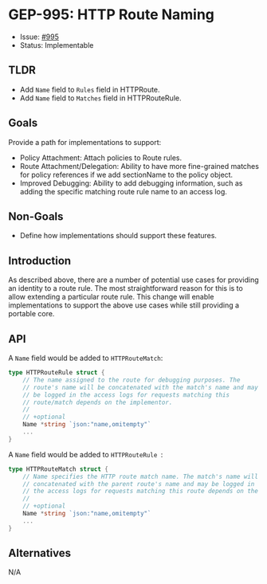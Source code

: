 # GEP-995: HTTP Route Naming

* Issue: [#995](https://github.com/kubernetes-sigs/gateway-api/issues/995)
* Status: Implementable

## TLDR

* Add `Name` field to `Rules` field in HTTPRoute.
* Add `Name` field to `Matches` field in HTTPRouteRule.

## Goals

Provide a path for implementations to support:

* Policy Attachment:
  Attach policies to Route rules.
* Route Attachment/Delegation:
  Ability to have more fine-grained matches for policy references
  if we add sectionName to the policy object.
* Improved Debugging: 
  Ability to add debugging information, such as adding the specific matching route rule name to an access log.

## Non-Goals

* Define how implementations should support these features.

## Introduction

As described above, there are a number of potential use cases for providing an identity to a route rule.
The most straightforward reason for this is to allow extending a particular route rule.
This change will enable implementations to support the above use cases while still providing a portable core.

## API

A `Name` field would be added to `HTTPRouteMatch`:

```go
type HTTPRouteRule struct {
    // The name assigned to the route for debugging purposes. The
    // route's name will be concatenated with the match's name and may
    // be logged in the access logs for requests matching this
    // route/match depends on the implementor.
    //
    // +optional
    Name *string `json:"name,omitempty"`
    ...
}
```


A `Name` field would be added to `HTTPRouteRule `:

```go
type HTTPRouteMatch struct {
    // Name specifies the HTTP route match name. The match's name will be
    // concatenated with the parent route's name and may be logged in
    // the access logs for requests matching this route depends on the implementor.
    //
    // +optional
    Name *string `json:"name,omitempty"`
	...
}
```
## Alternatives

N/A
